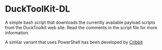 # DuckToolKit-DL

A simple bash script that downloads the currently available payload scripts from the DuckToolkit web site. Read the comments in the script file for more information.

A similar variant that uses PowerShell has been developed by [Cribbit](https://github.com/cribb-it/DTKDownloader)
